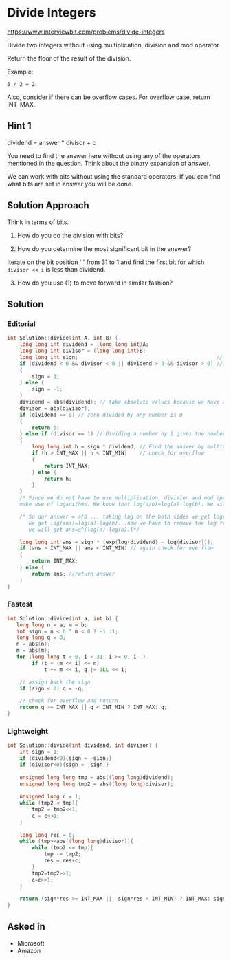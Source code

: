# Divide Integers

https://www.interviewbit.com/problems/divide-integers

Divide two integers without using multiplication, division and mod operator.

Return the floor of the result of the division.

Example:
```
5 / 2 = 2
```
Also, consider if there can be overflow cases. For overflow case, return INT_MAX.

## Hint 1

dividend = answer * divisor + c

You need to find the answer here without using any of the operators mentioned in the question. Think about the binary expansion of answer.

We can work with bits without using the standard operators. If you can find what bits are set in answer you will be done.

## Solution Approach

Think in terms of bits.

1. How do you do the division with bits?

2. How do you determine the most significant bit in the answer?

Iterate on the bit position 'i' from 31 to 1 and find the first bit for which `divisor << i` is less than dividend.

3. How do you use (1) to move forward in similar fashion?


## Solution
### Editorial
```cpp
int Solution::divide(int A, int B) {
    long long int dividend = (long long int)A;
    long long int divisor = (long long int)B;
    long long int sign;                                             // this will store the sign of final result
    if (dividend < 0 && divisor < 0 || dividend > 0 && divisor > 0) //if both the dividend and divisor is of same sign then answer will be positive else negative
    {
        sign = 1;
    } else {
        sign = -1;
    }
    dividend = abs(dividend); // take absolute values because we have already taken care of sign of final answer
    divisor = abs(divisor);
    if (dividend == 0) // zero divided by any number is 0
    {
        return 0;
    } else if (divisor == 1) // Dividing a number by 1 gives the number itself
    {
        long long int h = sign * dividend; // Find the answer by multiplying with the sign
        if (h > INT_MAX || h < INT_MIN)    // check for overflow
        {
            return INT_MAX;
        } else {
            return h;
        }
    }
    /* Since we do not have to use multiplication, division and mod operator what we are gonna do is 
    make use of logarithms. We know that log(a/b)=log(a)-log(b). We will use this property */

    /* So our answer = a/b ... taking log on the both sides we get log(ans)=log(a/b) ...using the above property
       we get log(ans)=log(a)-log(b)...now we have to remove the log from left hand side to get the answer.
       we will get ans=e^(log(a)-log(b))l*/

    long long int ans = sign * (exp(log(dividend) - log(divisor)));
    if (ans > INT_MAX || ans < INT_MIN) // again check for overflow
    {
        return INT_MAX;
    } else {
        return ans; //return answer
    }
}

```

### Fastest
```cpp
int Solution::divide(int a, int b) {
   long long n = a, m = b;
   int sign = n < 0 ^ m < 0 ? -1 :1;
   long long q = 0;
   n = abs(n);
   m = abs(m);
   for (long long t = 0, i = 31; i >= 0; i--)
        if (t + (m << i) <= n)
            t += m << i, q |= 1LL << i;

    // assign back the sign
    if (sign < 0) q = -q;

    // check for overflow and return
    return q >= INT_MAX || q < INT_MIN ? INT_MAX: q;
}
```

### Lightweight
```cpp
int Solution::divide(int dividend, int divisor) {
    int sign = 1;
    if (dividend<0){sign = -sign;}
    if (divisor<0){sign = -sign;}
     
    unsigned long long tmp = abs((long long)dividend);
    unsigned long long tmp2 = abs((long long)divisor);
            
    unsigned long c = 1;
    while (tmp2 < tmp){
        tmp2 = tmp2<<1;    
        c = c<<1;
    }
     
    long long res = 0;
    while (tmp>=abs((long long)divisor)){
        while (tmp2 <= tmp){
            tmp -= tmp2;
            res = res+c;
        }
        tmp2=tmp2>>1;
        c=c>>1;    
    }
     
    return (sign*res >= INT_MAX ||  sign*res < INT_MIN) ? INT_MAX: sign*res;
}
```


## Asked in
* Microsoft
* Amazon
